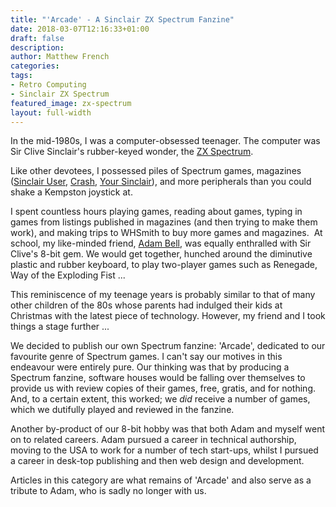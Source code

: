 ```yaml
---
title: "'Arcade' - A Sinclair ZX Spectrum Fanzine"
date: 2018-03-07T12:16:33+01:00
draft: false
description: 
author: Matthew French
categories:
tags:
- Retro Computing
- Sinclair ZX Spectrum
featured_image: zx-spectrum
layout: full-width
---
```


In the mid-1980s, I was a computer-obsessed teenager. The computer was Sir Clive Sinclair's rubber-keyed wonder, the [ZX Spectrum](https://en.wikipedia.org/wiki/ZX_Spectrum).

Like other devotees, I possessed piles of Spectrum games, magazines ([Sinclair User](https://www.sinclairuser.com/), [Crash](http://www.crashonline.org.uk/), [Your Sinclair](https://www.yoursinclair.co.uk/)), and more peripherals than you could shake a Kempston joystick at.

<!--more-->

I spent countless hours playing games, reading about games, typing in games from listings published in magazines (and then trying to make them work), and making trips to WHSmith to buy more games and magazines.
​
At school, my like-minded friend, [Adam Bell](http://www.adamjohnbell.org/), was equally enthralled with Sir Clive's 8-bit gem. We would get together, hunched around the diminutive plastic and rubber keyboard, to play two-player games such as Renegade, Way of the Exploding Fist ...

This reminiscence of my teenage years is probably similar to that of many other children of the 80s whose parents had indulged their kids at Christmas with the latest piece of technology. However, my friend and I took things a stage further ...

We decided to publish our own Spectrum fanzine: 'Arcade', dedicated to our favourite genre of Spectrum games. I can't say our motives in this endeavour were entirely pure. Our thinking was that by producing a Spectrum fanzine, software houses would be falling over themselves to provide us with review copies of their games, free, gratis, and for nothing. And, to a certain extent, this worked; we _did_ receive a number of games, which we dutifully played and reviewed in the fanzine.

Another by-product of our 8-bit hobby was that both Adam and myself went on to related careers. Adam pursued a career in technical authorship, moving to the USA to work for a number of tech start-ups, whilst I pursued a career in desk-top publishing and then web design and development.

Articles in this category are what remains of 'Arcade' and also serve as a tribute to Adam, who is sadly no longer with us.